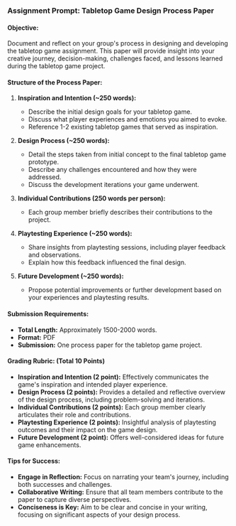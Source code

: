 ### Assignment Prompt: Tabletop Game Design Process Paper

#### Objective:
Document and reflect on your group's process in designing and developing the tabletop game assignment. This paper will provide insight into your creative journey, decision-making, challenges faced, and lessons learned during the tabletop game project.

#### Structure of the Process Paper:
1. **Inspiration and Intention (~250 words):**
   - Describe the initial design goals for your tabletop game.
   - Discuss what player experiences and emotions you aimed to evoke.
   - Reference 1-2 existing tabletop games that served as inspiration.

2. **Design Process (~250 words):**
   - Detail the steps taken from initial concept to the final tabletop game prototype.
   - Describe any challenges encountered and how they were addressed.
   - Discuss the development iterations your game underwent.

3. **Individual Contributions (250 words per person):**
   - Each group member briefly describes their contributions to the project.

4. **Playtesting Experience (~250 words):**
   - Share insights from playtesting sessions, including player feedback and observations.
   - Explain how this feedback influenced the final design.

5. **Future Development (~250 words):**
   - Propose potential improvements or further development based on your experiences and playtesting results.

#### Submission Requirements:
- **Total Length:** Approximately 1500-2000 words.
- **Format:** PDF
- **Submission:** One process paper for the tabletop game project.

#### Grading Rubric: (Total 10 Points)
- **Inspiration and Intention (2 point):** Effectively communicates the game's inspiration and intended player experience.
- **Design Process (2 points):** Provides a detailed and reflective overview of the design process, including problem-solving and iterations.
- **Individual Contributions (2 points):** Each group member clearly articulates their role and contributions.
- **Playtesting Experience (2 points):** Insightful analysis of playtesting outcomes and their impact on the game design.
- **Future Development (2 point):** Offers well-considered ideas for future game enhancements.

#### Tips for Success:
- **Engage in Reflection:** Focus on narrating your team's journey, including both successes and challenges.
- **Collaborative Writing:** Ensure that all team members contribute to the paper to capture diverse perspectives.
- **Conciseness is Key:** Aim to be clear and concise in your writing, focusing on significant aspects of your design process.
